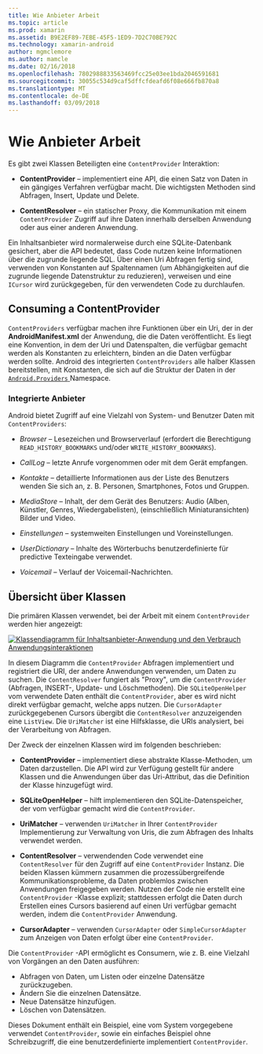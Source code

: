 ```yaml
---
title: Wie Anbieter Arbeit
ms.topic: article
ms.prod: xamarin
ms.assetid: B9E2EF89-7EBE-45F5-1ED9-7D2C70BE792C
ms.technology: xamarin-android
author: mgmclemore
ms.author: mamcle
ms.date: 02/16/2018
ms.openlocfilehash: 7802988833563469fcc25e03ee1bda2046591681
ms.sourcegitcommit: 30055c534d9caf5dffcfdeafd6f08e666fb870a8
ms.translationtype: MT
ms.contentlocale: de-DE
ms.lasthandoff: 03/09/2018
---
```

# <a name="how-content-providers-work"></a>Wie Anbieter Arbeit

Es gibt zwei Klassen Beteiligten eine `ContentProvider` Interaktion:

- **ContentProvider** &ndash; implementiert eine API, die einen Satz von Daten in ein gängiges Verfahren verfügbar macht. Die wichtigsten Methoden sind Abfragen, Insert, Update und Delete.

- **ContentResolver** &ndash; ein statischer Proxy, die Kommunikation mit einem `ContentProvider` Zugriff auf ihre Daten innerhalb derselben Anwendung oder aus einer anderen Anwendung.

Ein Inhaltsanbieter wird normalerweise durch eine SQLite-Datenbank gesichert, aber die API bedeutet, dass Code nutzen keine Informationen über die zugrunde liegende SQL. Über einen Uri Abfragen fertig sind, verwenden von Konstanten auf Spaltennamen (um Abhängigkeiten auf die zugrunde liegende Datenstruktur zu reduzieren), verweisen und eine `ICursor` wird zurückgegeben, für den verwendeten Code zu durchlaufen.


## <a name="consuming-a-contentprovider"></a>Consuming a ContentProvider

`ContentProviders` verfügbar machen ihre Funktionen über ein Uri, der in der **AndroidManifest.xml** der Anwendung, die die Daten veröffentlicht. Es liegt eine Konvention, in dem der Uri und Datenspalten, die verfügbar gemacht werden als Konstanten zu erleichtern, binden an die Daten verfügbar werden sollte. Android des integrierten `ContentProviders` alle halber Klassen bereitstellen, mit Konstanten, die sich auf die Struktur der Daten in der [ `Android.Providers` ](https://developer.xamarin.com/api/namespace/Android.Provider/) Namespace.



### <a name="built-in-providers"></a>Integrierte Anbieter

Android bietet Zugriff auf eine Vielzahl von System- und Benutzer Daten mit `ContentProviders`:

- *Browser* &ndash; Lesezeichen und Browserverlauf (erfordert die Berechtigung `READ_HISTORY_BOOKMARKS` und/oder `WRITE_HISTORY_BOOKMARKS`).

- *CallLog* &ndash; letzte Anrufe vorgenommen oder mit dem Gerät empfangen.

- *Kontakte* &ndash; detaillierte Informationen aus der Liste des Benutzers wenden Sie sich an, z. B. Personen, Smartphones, Fotos und Gruppen.

- *MediaStore* &ndash; Inhalt, der dem Gerät des Benutzers: Audio (Alben, Künstler, Genres, Wiedergabelisten), (einschließlich Miniaturansichten) Bilder und Video.

- *Einstellungen* &ndash; systemweiten Einstellungen und Voreinstellungen.

- *UserDictionary* &ndash; Inhalte des Wörterbuchs benutzerdefinierte für predictive Texteingabe verwendet.

- *Voicemail* &ndash; Verlauf der Voicemail-Nachrichten.



## <a name="classes-overview"></a>Übersicht über Klassen

Die primären Klassen verwendet, bei der Arbeit mit einem `ContentProvider` werden hier angezeigt:

[![Klassendiagramm für Inhaltsanbieter-Anwendung und den Verbrauch Anwendungsinteraktionen](how-it-works-images/classdiagram1.png)](how-it-works-images/classdiagram1.png#lightbox)

In diesem Diagramm die `ContentProvider` Abfragen implementiert und registriert die URI, der andere Anwendungen verwenden, um Daten zu suchen. Die `ContentResolver` fungiert als "Proxy", um die `ContentProvider` (Abfragen, INSERT-, Update- und Löschmethoden). Die `SQLiteOpenHelper` vom verwendete Daten enthält die `ContentProvider`, aber es wird nicht direkt verfügbar gemacht, welche apps nutzen.
Die `CursorAdapter` zurückgegebenen Cursors übergibt die `ContentResolver` anzuzeigenden eine `ListView`. Die `UriMatcher` ist eine Hilfsklasse, die URIs analysiert, bei der Verarbeitung von Abfragen.

Der Zweck der einzelnen Klassen wird im folgenden beschrieben:

- **ContentProvider** &ndash; implementiert diese abstrakte Klasse-Methoden, um Daten darzustellen. Die API wird zur Verfügung gestellt für andere Klassen und die Anwendungen über das Uri-Attribut, das die Definition der Klasse hinzugefügt wird.

- **SQLiteOpenHelper** &ndash; hilft implementieren den SQLite-Datenspeicher, der vom verfügbar gemacht wird die `ContentProvider`.

- **UriMatcher** &ndash; verwenden `UriMatcher` in Ihrer `ContentProvider` Implementierung zur Verwaltung von Uris, die zum Abfragen des Inhalts verwendet werden.

- **ContentResolver** &ndash; verwendenden Code verwendet eine `ContentResolver` für den Zugriff auf eine `ContentProvider` Instanz. Die beiden Klassen kümmern zusammen die prozessübergreifende Kommunikationsprobleme, da Daten problemlos zwischen Anwendungen freigegeben werden. Nutzen der Code nie erstellt eine `ContentProvider` -Klasse explizit; stattdessen erfolgt die Daten durch Erstellen eines Cursors basierend auf einen Uri verfügbar gemacht werden, indem die `ContentProvider` Anwendung.

- **CursorAdapter** &ndash; verwenden `CursorAdapter` oder `SimpleCursorAdapter` zum Anzeigen von Daten erfolgt über eine `ContentProvider`.

Die `ContentProvider` -API ermöglicht es Consumern, wie z. B. eine Vielzahl von Vorgängen an den Daten ausführen:

-  Abfragen von Daten, um Listen oder einzelne Datensätze zurückzugeben.
-  Ändern Sie die einzelnen Datensätze.
-  Neue Datensätze hinzufügen.
-  Löschen von Datensätzen.

Dieses Dokument enthält ein Beispiel, eine vom System vorgegebene verwendet `ContentProvider`, sowie ein einfaches Beispiel ohne Schreibzugriff, die eine benutzerdefinierte implementiert `ContentProvider`.


